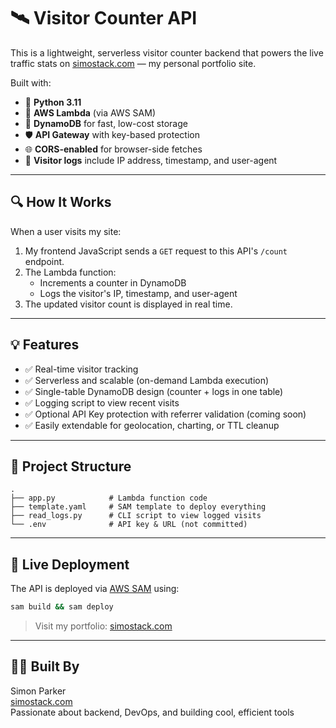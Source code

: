# 🛰️ Visitor Counter API

This is a lightweight, serverless visitor counter backend that powers the live traffic stats on [simostack.com](https://simostack.com) — my personal portfolio site.

Built with:

- 🐍 **Python 3.11**
- 🔗 **AWS Lambda** (via AWS SAM)
- 🧠 **DynamoDB** for fast, low-cost storage
- 🛡️ **API Gateway** with key-based protection
- 🌐 **CORS-enabled** for browser-side fetches
- 📓 **Visitor logs** include IP address, timestamp, and user-agent

---

## 🔍 How It Works

When a user visits my site:

1. My frontend JavaScript sends a `GET` request to this API's `/count` endpoint.
2. The Lambda function:
   - Increments a counter in DynamoDB
   - Logs the visitor's IP, timestamp, and user-agent
3. The updated visitor count is displayed in real time.

---

## 💡 Features

- ✅ Real-time visitor tracking
- ✅ Serverless and scalable (on-demand Lambda execution)
- ✅ Single-table DynamoDB design (counter + logs in one table)
- ✅ Logging script to view recent visits
- ✅ Optional API Key protection with referrer validation (coming soon)
- ✅ Easily extendable for geolocation, charting, or TTL cleanup

---

## 📁 Project Structure

```
.
├── app.py            # Lambda function code
├── template.yaml     # SAM template to deploy everything
├── read_logs.py      # CLI script to view logged visits
└── .env              # API key & URL (not committed)
```

---

## 🚀 Live Deployment

The API is deployed via [AWS SAM](https://docs.aws.amazon.com/serverless-application-model/) using:

```bash
sam build && sam deploy
```

> Visit my portfolio: [simostack.com](https://simostack.com)

---

## 👨‍💻 Built By

Simon Parker  
[simostack.com](https://simostack.com)  
Passionate about backend, DevOps, and building cool, efficient tools
